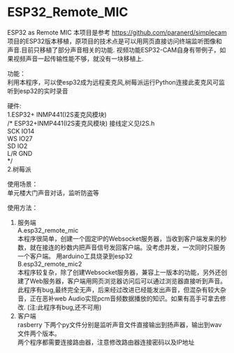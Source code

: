 # ESP32_Remote_MIC
ESP32 as Remote MIC
本项目是参考 https://github.com/paranerd/simplecam 项目的ESP32版本移植，原项目的技术点是可以用网页直接访问终端监听图像和声音.目前只移植了部分声音相关的功能. 视频功能ESP32-CAM自身有带例子，如果视频声音一起传输性能不够，就没有一块移植上.

功能：<br/>
利用本程序，可以使esp32成为远程麦克风,树莓派运行Python连接此麦克风可监听到esp32的实时录音

硬件:<br/>
1.ESP32+ INMP441(I2S麦克风模块)<br/>
/* ESP32+INMP441(I2S麦克风模块) 接线定义见I2S.h <br/>
SCK IO14<br/>
WS  IO27<br/>
SD  IO2<br/>
L/R GND<br/>
*/<br/>
2.树莓派<br/>

使用场景：<br/>
单元楼大门声音对话，监听防盗等

使用方法：<br/>
1. 服务端<br/>
  A.esp32_remote_mic  <br/>
  本程序很简单，创建一个固定IP的Websocket服务器，当收到客户端发来的秒数，就在接连的秒数内把声音信号发回客户端。没考虑并发，一次同时只服务一个客户端。
  用arduino工具烧录到esp32<br/>
  B.esp32_remote_mic2 <br/>
  本程序较复杂，除了创建Websocket服务器，兼容上一版本的功能，另外还创建了Web服务器，客户端用网页浏览器访问后可以通过浏览器直接听到声音。此程序有bug,最终完全无声，后来经过改进已经能发出声音，但混杂有较大杂音，正在恶补web Audio实现pcm音频数据播放的知识。如果有高手可拿去修改. (注:此程序有bug,还不可用) <br/>
2. 客户端<br/>
rasberry 下两个py文件分别是监听声音文件直接输出到扬声器，输出到wav文件两个版本。<br/>
两个程序都需要连接路由器，注意修改路由器连接密码以及IP地址

